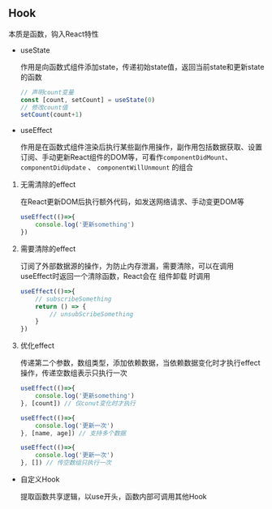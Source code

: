 ## Hook

本质是函数，钩入React特性

- useState

  作用是向函数式组件添加state，传递初始state值，返回当前state和更新state的函数

  ```js
  // 声明count变量
  const [count, setCount] = useState(0)
  // 修改count值
  setCount(count+1)
  ```

- useEffect

  作用是在函数式组件渲染后执行某些副作用操作，副作用包括数据获取、设置订阅、手动更新React组件的DOM等，可看作`componentDidMount`、 `componentDidUpdate`  、 `componentWillUnmount`  的组合

1. 无需清除的effect

   在React更新DOM后执行额外代码，如发送网络请求、手动变更DOM等

   ```js
   useEffect(()=>{
       console.log('更新something')
   })
   ```

2. 需要清除的effect

   订阅了外部数据源的操作，为防止内存泄漏，需要清除，可以在调用useEffect时返回一个清除函数，React会在 组件卸载 时调用

   ```js
   useEffect(()=>{
       // subscribeSomething
       return () => {
           // unsubScribeSomething
       }
   })
   ```

3. 优化effect

   传递第二个参数，数组类型，添加依赖数据，当依赖数据变化时才执行effect操作，传递空数组表示只执行一次

   ```js
   useEffect(()=>{
       console.log('更新something')
   }, [count]) // 仅conut变化时才执行
   
   useEffect(()=>{
       console.log('更新一次')
   }, [name, age]) // 支持多个数据
   
   useEffect(()=>{
       console.log('更新一次')
   }, []) // 传空数组只执行一次
   ```

- 自定义Hook

  提取函数共享逻辑，以use开头，函数内部可调用其他Hook

